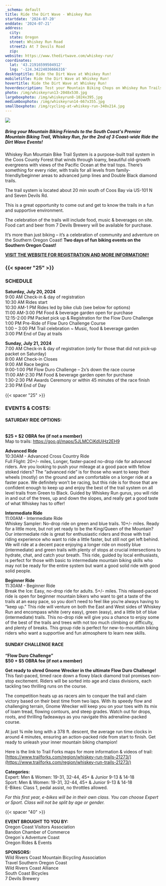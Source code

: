 ```yaml
---
_schema: default
title: Ride the Dirt Wave - Whiskey Run
startdate: '2024-07-20'
enddate: '2024-07-21'
address:
  city:
  state: Oregon
  street: Whiskey Run Road
  street2: At 7 Devils Road
  zip:
website: https://www.thedirtwave.com/whiskey-run/
coordinates:
  lat: '43.21916599504912'
  lng: '-124.34224036666316'
desktoptitle: Ride the Dirt Wave at Whiskey Run!
mobiletitle: Ride the Dirt Wave at Whiskey Run!
hovertitle: Ride the Dirt Wave at Whiskey Run!
hoverdescription: Test your Mountain Biking Chops on Whiskey Run Trails!
photo: /img/whiskeyrun13-2048x530.jpg
largeboxphoto: /img/whiskeyrun8-1024x395.jpg
mediumboxphoto: /img/whiskeyrun14-667x355.jpg
smallboxphoto: /img/cycling-at-whiskey-run-340x214.jpg
---
```

![](/img/dirt-wave-header.jpg)

##### **Bring your Mountain Biking Friends to the South Coast's Premier Mountain Biking Trail, Whiskey Run, for the 2nd of 3 Coast-wide Ride the Dirt Wave Events!**

Whiskey Run Mountain Bike Trail System is a purpose-built trail system in the Coos County Forest that winds through loamy, beautiful old-growth evergreens with views of the Pacific Ocean at the trail tops. There’s something for every rider, with trails for all levels from family-friendly/beginner areas to advanced jump lines and Double Black diamond trails.

The trail system is located about 20 min south of Coos Bay via US-101 N and Seven Devils Rd.

This is a great opportunity to come out and get to know the trails in a fun and supportive environment.

The celebration of the trails will include food, music & beverages on site. Food cart and beer from 7 Devils Brewery will be available for purchase.

It’s more than just biking – it’s a celebration of community and adventure on the Southern Oregon Coast! **Two days of fun biking events on the Southern Oregon Coast!**

<a href="https://www.thedirtwave.com/whiskey-run/" target="_blank" rel="noopener"><strong>VISIT THE WEBSITE FOR REGISTRATION AND MORE INFORMATION!!</strong></a>

### {{< spacer "25" >}}

### SCHEDULE

**Saturday, July 20, 2024**<br>9:00 AM&nbsp;Check-in & day of registration <br>10:30 AM&nbsp;Rides start <br>10:30 AM-1 PM&nbsp;Rides led by bike club (see below for options)<br>11:00 AM-3:00 PM&nbsp;Food & beverage garden open for purchase <br>12:15-2:00 PM&nbsp;Packet pick up & Registration for the Flow Duro Challenge <br>1:00 PM&nbsp;Pre-Ride of Flow Duro Challenge Course <br>1:00 – 3:00 PM&nbsp;Trail celebration ~ Music, food & beverage garden <br>3:00 PM&nbsp;End of Day at trails

**Sunday, July 21, 2024**<br>7:00 AM Check-in & day of registration   (only for those that did not pick-up packet on Saturday)<br>8:00 AM Check-in Closes<br>9:00 AM Race begins<br>9:00-1:00 PM Flow Duro Challenge – 2x’s down the race course<br>11:00 AM-2:30 PM Food & beverage garden open for purchase<br>1:30-2:30 PM Awards Ceremony or within 45 minutes of the race finish<br>2:30 PM End of Day

{{< spacer "25" >}}<img src="data:image/gif;base64,R0lGODlhAQABAPABAP///wAAACH5BAEKAAAALAAAAAABAAEAAAICRAEAOw==" title="Click and drag to move" height="15" width="15" />

### EVENTS & COSTS:

#### **SATURDAY RIDE OPTIONS:**

<br>**$25 + $2 OBRA fee (if not a member)**<br>Map to trails: <a href="https://goo.gl/maps/5JLMCCiKdUiHz2EH9" target="_blank" rel="noopener">https://goo.gl/maps/5JLMCCiKdUiHz2EH9</a>

**Advanced Ride**<br>10:30AM - Advanced Cross Country Ride<br>Full Flight: 20+/- miles, Longer, faster-paced no-drop ride for advanced riders. Are you looking to push your mileage at a good pace with fellow stoked riders? The “advanced ride” is for those who want to keep their wheels (mostly) on the ground and are comfortable on a longer ride at a faster pace. We definitely won’t be racing, but this ride is for those that are confident enough to keep up and enjoy the best of the trail system on all level trails from Green to Black. Guided by Whiskey Run gurus, you will ride in and out of the trees, up and down the slopes, and really get a good taste of what Whiskey has to offer!

**Intermediate Ride**<br>11:00AM - Intermediate Ride<br>Whiskey Sampler: No-drop ride on green and blue trails. 10+/- miles. Ready for a little more, but not yet ready to be the King/Queen of the Mountain? Our intermediate ride is great for enthusiastic riders and those with trail riding experience who want to ride a little faster, but still not get left behind. We will ride at a decent pace enjoying a longer ride on mostly blue (intermediate) and green trails with plenty of stops at crucial intersections to hydrate, chat, and catch your breath. This ride, guided by local enthusiasts, is perfect for those with basic to intermediate mountain biking skills who may not be ready for the entire system but want a good solid ride with good solid people.

**Beginner Ride**<br>11:30AM - Beginner Ride<br>Break the Ice: Easy, no-drop ride for adults. 5+/- miles. This relaxed-paced ride is open for beginner mountain bikers who want to get a taste of the trails at an easy pace, so you don’t need to feel like you’re always having to “keep up.” This ride will venture on both the East and West sides of Whiskey Run and encompass white (very easy), green (easy), and a little bit of blue (intermediate) trails. This no-drop ride will give you a chance to enjoy some of the best of the trails and trees with not too much climbing or difficulty, and plenty of breaks. This group ride is perfect for new-to-mountain biking riders who want a supportive and fun atmosphere to learn new skills.

#### SUNDAY CHALLENGE RACE

**“Flow Duro Challenge”&nbsp;<br>$50 + $5 OBRA fee (if not a member)**

**Get ready to shred Gnome Wrecker in the ultimate Flow Duro Challenge!** This fast-paced, timed race down a flowy black diamond trail promises non-stop excitement. Riders will be sorted into age and class divisions, each tackling two thrilling runs on the course.

The competition heats up as racers aim to conquer the trail and claim victory based on their best time from two laps. With its speedy flow and challenging terrain, Gnome Wrecker will keep you on your toes with its mix of loam tread, flowing contours, and steep grades. Watch out for drops, roots, and thrilling fadeaways as you navigate this adrenaline-packed course.

At just ¾ mile long with a 378 ft. descent, the average run time clocks in around 4 minutes, ensuring an action-packed ride from start to finish. Get ready to unleash your inner mountain biking champion!

Here is the link to Trail Forks maps for more information & videos of trail:<br>[https://www.trailforks.com/region/whiskey-run-trails-21273/](https://www.trailforks.com/region/whiskey-run-trails-21273/)

**Categories:**<br>Expert: Men & Women: 19-31, 32-44, 45+ & Junior 9-13 & 14-18<br>Sport: Men & Women: 19-31, 32-44, 45+ & Junior 9-13 & 14-18<br>E-Bikes: Class 1, pedal assist, no throttles allowed.

*For this first year, e-bikes will be in their own class. You can choose Expert or Sport. Class will not be split by age or gender.*

{{< spacer "40" >}}

**EVENT BROUGHT TO YOU BY:**<br>Oregon Coast Visitors Association<br>Bandon Chamber of Commerce<br>Oregon´s Adventure Coast<br>Oregon Rides & Events

**SPONSORS:**<br>Wild Rivers Coast Mountain Bicycling Association<br>Travel Southern Oregon Coast<br>Wild Rivers Coast Alliance<br>South Coast Bicycles<br>7 Devils Brewery